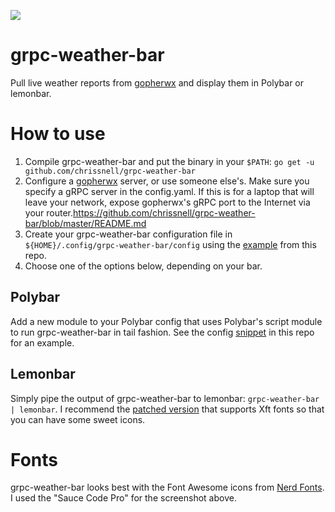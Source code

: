![](https://island.nu/github/weather-bar/weather-bar.gif)

# grpc-weather-bar
Pull live weather reports from [gopherwx](https://github.com/chrissnell/gopherwx) and display them in Polybar or lemonbar.

# How to use
1. Compile grpc-weather-bar and put the binary in your `$PATH`:  `go get -u github.com/chrissnell/grpc-weather-bar`
2. Configure a [gopherwx](https://github.com/chrissnell/gopherwx) server, or use someone else's.  Make sure you specify a gRPC server in the config.yaml.  If this is for a laptop that will leave your network, expose gopherwx's gRPC port to the Internet via your router.https://github.com/chrissnell/grpc-weather-bar/blob/master/README.md
3. Create your grpc-weather-bar configuration file in `${HOME}/.config/grpc-weather-bar/config` using the [example](https://github.com/chrissnell/grpc-weather-bar/blob/master/example/config) from this repo.
4. Choose one of the options below, depending on your bar.
## Polybar
Add a new module to your Polybar config that uses Polybar's script module to run grpc-weather-bar in tail fashion.  See the config [snippet](https://github.com/chrissnell/grpc-weather-bar/blob/master/example/polybar-config) in this repo for an example.
## Lemonbar
Simply pipe the output of grpc-weather-bar to lemonbar:   `grpc-weather-bar | lemonbar`.  I recommend the [patched version](https://github.com/krypt-n/bar) that supports Xft fonts so that you can have some sweet icons.

# Fonts
grpc-weather-bar looks best with the Font Awesome icons from [Nerd Fonts](https://github.com/ryanoasis/nerd-fonts).  I used the "Sauce Code Pro" for the screenshot above.
